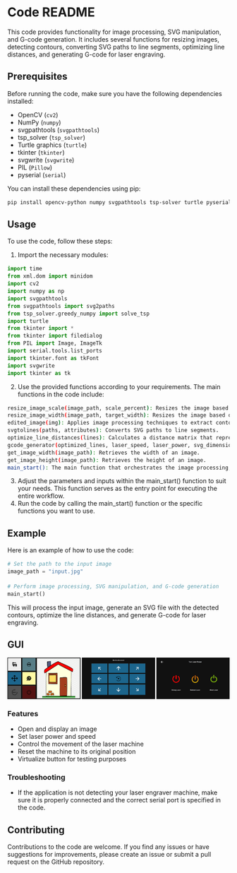 # Code README

This code provides functionality for image processing, SVG manipulation, and G-code generation. It includes several functions for resizing images, detecting contours, converting SVG paths to line segments, optimizing line distances, and generating G-code for laser engraving.

## Prerequisites

Before running the code, make sure you have the following dependencies installed:

- OpenCV (`cv2`)
- NumPy (`numpy`)
- svgpathtools (`svgpathtools`)
- tsp_solver (`tsp_solver`)
- Turtle graphics (`turtle`)
- tkinter (`tkinter`)
- svgwrite (`svgwrite`)
- PIL (`Pillow`)
- pyserial (`serial`)

You can install these dependencies using pip:

```bash
pip install opencv-python numpy svgpathtools tsp-solver turtle pyserial svgwrite pillow
```

## Usage
To use the code, follow these steps:

1. Import the necessary modules:
```python
import time
from xml.dom import minidom
import cv2
import numpy as np
import svgpathtools
from svgpathtools import svg2paths
from tsp_solver.greedy_numpy import solve_tsp
import turtle
from tkinter import *
from tkinter import filedialog
from PIL import Image, ImageTk
import serial.tools.list_ports
import tkinter.font as tkFont
import svgwrite
import tkinter as tk
```

2. Use the provided functions according to your requirements. The main functions in the code include:
```bash
resize_image_scale(image_path, scale_percent): Resizes the image based on a scale percent.
resize_image_width(image_path, target_width): Resizes the image based on a target width.
edited_image(img): Applies image processing techniques to extract contours from the image.
svgtolines(paths, attributes): Converts SVG paths to line segments.
optimize_line_distances(lines): Calculates a distance matrix that represents the distances between each pair of line segments.
gcode_generator(optimized_lines, laser_speed, laser_power, svg_dimensions): Generates G-code for laser engraving based on the optimized line segments.
get_image_width(image_path): Retrieves the width of an image.
get_image_height(image_path): Retrieves the height of an image.
main_start(): The main function that orchestrates the image processing, SVG manipulation, and G-code generation workflow.
```
3. Adjust the parameters and inputs within the main_start() function to suit your needs. This function serves as the entry point for executing the entire workflow.
4. Run the code by calling the main_start() function or the specific functions you want to use.




## Example
Here is an example of how to use the code:
```python
# Set the path to the input image
image_path = "input.jpg"

# Perform image processing, SVG manipulation, and G-code generation
main_start()
```
This will process the input image, generate an SVG file with the detected contours, optimize the line distances, and generate G-code for laser engraving.

## GUI


<div style="display: flex; justify-content: space-between;">
  <img src="Testing%20Images/GUI.png" alt="Main Window" width="33%">
  <img src="Testing%20Images/GUI2.png" alt="Movement Window" width="33%">
  <img src="Testing%20Images/GUI3.png" alt="Laser Window" width="33%">
</div>

### Features

- Open and display an image
- Set laser power and speed
- Control the movement of the laser machine
- Reset the machine to its original position
- Virtualize button for testing purposes
### Troubleshooting
- If the application is not detecting your laser engraver machine, make sure it is properly connected and the correct serial port is specified in the code.

## Contributing
Contributions to the code are welcome. If you find any issues or have suggestions for improvements, please create an issue or submit a pull request on the GitHub repository.
